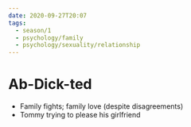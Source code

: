 ```yaml
---
date: 2020-09-27T20:07
tags:
  - season/1
  - psychology/family
  - psychology/sexuality/relationship
---
```


# Ab-Dick-ted

- Family fights; family love (despite disagreements)
- Tommy trying to please his girlfriend
